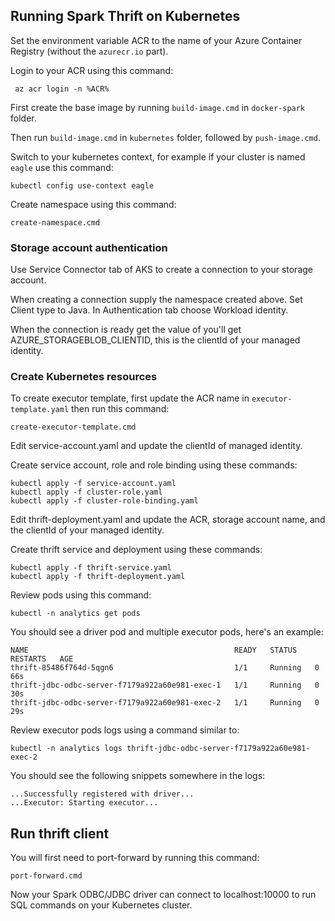 ## Running Spark Thrift on Kubernetes

Set the environment variable ACR to the name of your Azure Container Registry (without the `azurecr.io` part).

Login to your ACR using this command:
```
 az acr login -n %ACR%
```

First create the base image by running `build-image.cmd` in `docker-spark` folder.

Then run `build-image.cmd` in `kubernetes` folder, followed by `push-image.cmd`.

Switch to your kubernetes context, for example if your cluster is named `eagle` use this command:
```
kubectl config use-context eagle
```

Create namespace using this command:
```
create-namespace.cmd
```

### Storage account authentication

Use Service Connector tab of AKS to create a connection to your storage account.

When creating a connection supply the namespace created above. Set Client type to Java. In Authentication tab choose Workload identity.

When the connection is ready get the value of you'll get AZURE_STORAGEBLOB_CLIENTID, this is the clientId of your managed identity.

### Create Kubernetes resources

To create executor template, first update the ACR name in `executor-template.yaml` then run this command:
```
create-executor-template.cmd
```

Edit service-account.yaml and update the clientId of managed identity.

Create service account, role and role binding using these commands:
```
kubectl apply -f service-account.yaml
kubectl apply -f cluster-role.yaml
kubectl apply -f cluster-role-binding.yaml
```

Edit thrift-deployment.yaml and update the ACR, storage account name, and the clientId of your managed identity.

Create thrift service and deployment using these commands:
```
kubectl apply -f thrift-service.yaml
kubectl apply -f thrift-deployment.yaml
```

Review pods using this command:
```
kubectl -n analytics get pods
```

You should see a driver pod and multiple executor pods, here's an example:
```
NAME                                              READY   STATUS    RESTARTS   AGE
thrift-85486f764d-5qgn6                           1/1     Running   0          66s
thrift-jdbc-odbc-server-f7179a922a60e981-exec-1   1/1     Running   0          30s
thrift-jdbc-odbc-server-f7179a922a60e981-exec-2   1/1     Running   0          29s
```

Review executor pods logs using a command similar to:
```
kubectl -n analytics logs thrift-jdbc-odbc-server-f7179a922a60e981-exec-2
```
You should see the following snippets somewhere in the logs:
```
...Successfully registered with driver...
...Executor: Starting executor...
```

## Run thrift client

You will first need to port-forward by running this command:
```
port-forward.cmd
```

Now your Spark ODBC/JDBC driver can connect to localhost:10000 to run SQL commands on your Kubernetes cluster.
